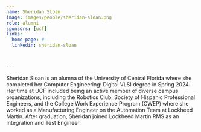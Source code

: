 ```yaml
---
name: Sheridan Sloan
image: images/people/sheridan-sloan.png
role: alumni
sponsors: [ucf]
links:
  home-page: #
  linkedin: sheridan-sloan



---
```


Sheridan Sloan is an alumna of the University of Central Florida where she completed her Computer Engineering: Digital VLSI degree in Spring 2024. Her time at UCF included being an active member of diverse campus organizations, including the Robotics Club, Society of Hispanic Professional Engineers, and the College Work Experience Program (CWEP) where she worked as a Manufacturing Engineer on the Automation Team at Lockheed Martin. After graduation, Sheridan joined Lockheed Martin RMS as an Integration and Test Engineer.
